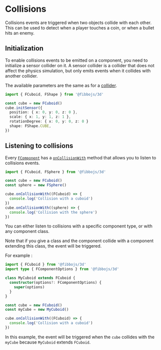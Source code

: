 # Collisions

Collisions events are triggered when two objects collide with each other. This can be used to detect when a player touches a coin, or when a bullet hits an enemy.

## Initialization

To enable collisions events to be emitted on a component, you need to initialize a sensor collider on it. A sensor collider is a collider that does not affect the physics simulation, but only emits events when it collides with another collider.

The available parameters are the same as for a [collider](/guide/physics/colliders).

```typescript
import { FCuboid, FShape } from '@fibbojs/3d'

const cube = new FCuboid()
cube.initSensor({
  position: { x: 0, y: 0, z: 0 },
  scale: { x: 1, y: 1, z: 1 },
  rotationDegree: { x: 0, y: 0, z: 0 }
  shape: FShape.CUBE,
})
```

## Listening to collisions

Every [`FComponent`](/api/core/classes/FComponent) has a [`onCollisionWith`](/api/core/classes/FComponent#oncollisionwith) method that allows you to listen to collisions events.

```typescript
import { FCuboid, FSphere } from '@fibbojs/3d'

const cube = new FCuboid()
const sphere = new FSphere()

cube.onCollisionWith((FCuboid) => {
  console.log('Collision with a cuboid')
})
cube.onCollisionWith((sphere) => {
  console.log('Collision with the sphere')
})
```

You can either listen to collisions with a specific component type, or with any component class.

Note that if you give a class and the component collide with a component extending this class, the event will be triggered.

For example :

```typescript
import { FCuboid } from '@fibbojs/3d'
import type { FComponentOptions } from '@fibbojs/3d'

class MyCuboid extends FCuboid {
  constructor(options?: FComponentOptions) {
    super(options)
  }
}

const cube = new FCuboid()
const myCube = new MyCuboid()

cube.onCollisionWith((FCuboid) => {
  console.log('Collision with a cuboid')
})
```

In this example, the event will be triggered when the `cube` collides with the `myCube` because `MyCuboid` extends `FCuboid`.
